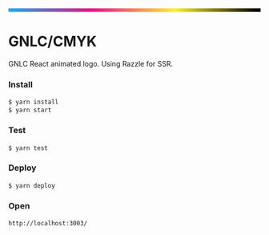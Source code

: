 ![CMYK](preview.png?raw=true "CMYK")

# GNLC/CMYK

GNLC React animated logo. Using Razzle for SSR.

### Install

```
$ yarn install
$ yarn start
```

### Test

```
$ yarn test
```

### Deploy

```
$ yarn deploy
```

### Open

```
http://localhost:3003/
```

